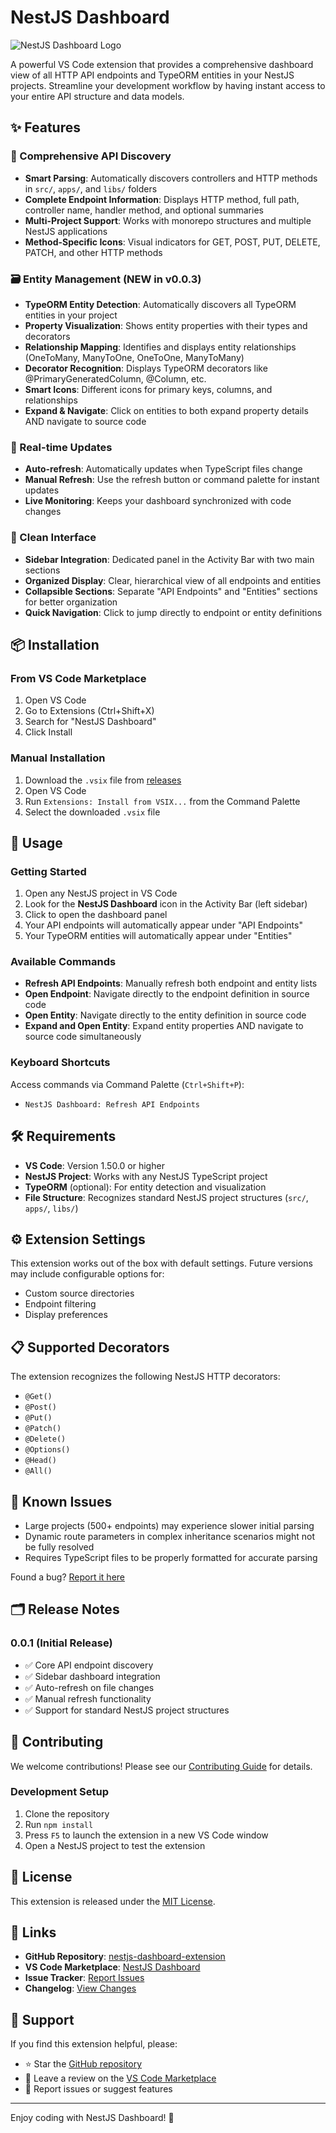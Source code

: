 # NestJS Dashboard

![NestJS Dashboard Logo](media/logo.png)

A powerful VS Code extension that provides a comprehensive dashboard view of all HTTP API endpoints and TypeORM entities in your NestJS projects. Streamline your development workflow by having instant access to your entire API structure and data models.

## ✨ Features

### 🎯 Comprehensive API Discovery

- **Smart Parsing**: Automatically discovers controllers and HTTP methods in `src/`, `apps/`, and `libs/` folders
- **Complete Endpoint Information**: Displays HTTP method, full path, controller name, handler method, and optional summaries
- **Multi-Project Support**: Works with monorepo structures and multiple NestJS applications
- **Method-Specific Icons**: Visual indicators for GET, POST, PUT, DELETE, PATCH, and other HTTP methods

### 🗃️ Entity Management (NEW in v0.0.3)

- **TypeORM Entity Detection**: Automatically discovers all TypeORM entities in your project
- **Property Visualization**: Shows entity properties with their types and decorators
- **Relationship Mapping**: Identifies and displays entity relationships (OneToMany, ManyToOne, OneToOne, ManyToMany)
- **Decorator Recognition**: Displays TypeORM decorators like @PrimaryGeneratedColumn, @Column, etc.
- **Smart Icons**: Different icons for primary keys, columns, and relationships
- **Expand & Navigate**: Click on entities to both expand property details AND navigate to source code

### 🔄 Real-time Updates

- **Auto-refresh**: Automatically updates when TypeScript files change
- **Manual Refresh**: Use the refresh button or command palette for instant updates
- **Live Monitoring**: Keeps your dashboard synchronized with code changes

### 🎨 Clean Interface

- **Sidebar Integration**: Dedicated panel in the Activity Bar with two main sections
- **Organized Display**: Clear, hierarchical view of all endpoints and entities
- **Collapsible Sections**: Separate "API Endpoints" and "Entities" sections for better organization
- **Quick Navigation**: Click to jump directly to endpoint or entity definitions

## 📦 Installation

### From VS Code Marketplace

1. Open VS Code
2. Go to Extensions (Ctrl+Shift+X)
3. Search for "NestJS Dashboard"
4. Click Install

### Manual Installation

1. Download the `.vsix` file from [releases](https://github.com/yensubldg/nestjs-dashboard-extension/releases)
2. Open VS Code
3. Run `Extensions: Install from VSIX...` from the Command Palette
4. Select the downloaded `.vsix` file

## 🚀 Usage

### Getting Started

1. Open any NestJS project in VS Code
2. Look for the **NestJS Dashboard** icon in the Activity Bar (left sidebar)
3. Click to open the dashboard panel
4. Your API endpoints will automatically appear under "API Endpoints"
5. Your TypeORM entities will automatically appear under "Entities"

### Available Commands

- **Refresh API Endpoints**: Manually refresh both endpoint and entity lists
- **Open Endpoint**: Navigate directly to the endpoint definition in source code
- **Open Entity**: Navigate directly to the entity definition in source code
- **Expand and Open Entity**: Expand entity properties AND navigate to source code simultaneously

### Keyboard Shortcuts

Access commands via Command Palette (`Ctrl+Shift+P`):

- `NestJS Dashboard: Refresh API Endpoints`

## 🛠️ Requirements

- **VS Code**: Version 1.50.0 or higher
- **NestJS Project**: Works with any NestJS TypeScript project
- **TypeORM** (optional): For entity detection and visualization
- **File Structure**: Recognizes standard NestJS project structures (`src/`, `apps/`, `libs/`)

## ⚙️ Extension Settings

This extension works out of the box with default settings. Future versions may include configurable options for:

- Custom source directories
- Endpoint filtering
- Display preferences

## 📋 Supported Decorators

The extension recognizes the following NestJS HTTP decorators:

- `@Get()`
- `@Post()`
- `@Put()`
- `@Patch()`
- `@Delete()`
- `@Options()`
- `@Head()`
- `@All()`

## 🐛 Known Issues

- Large projects (500+ endpoints) may experience slower initial parsing
- Dynamic route parameters in complex inheritance scenarios might not be fully resolved
- Requires TypeScript files to be properly formatted for accurate parsing

Found a bug? [Report it here](https://github.com/yensubldg/nestjs-dashboard-extension/issues)

## 🗂️ Release Notes

### 0.0.1 (Initial Release)

- ✅ Core API endpoint discovery
- ✅ Sidebar dashboard integration
- ✅ Auto-refresh on file changes
- ✅ Manual refresh functionality
- ✅ Support for standard NestJS project structures

## 🤝 Contributing

We welcome contributions! Please see our [Contributing Guide](https://github.com/yensubldg/nestjs-dashboard-extension/blob/main/CONTRIBUTING.md) for details.

### Development Setup

1. Clone the repository
2. Run `npm install`
3. Press `F5` to launch the extension in a new VS Code window
4. Open a NestJS project to test the extension

## 📄 License

This extension is released under the [MIT License](LICENSE).

## 🔗 Links

- **GitHub Repository**: [nestjs-dashboard-extension](https://github.com/yensubldg/nestjs-dashboard-extension)
- **VS Code Marketplace**: [NestJS Dashboard](https://marketplace.visualstudio.com/items?itemName=yensubldg.nestjs-dashboard)
- **Issue Tracker**: [Report Issues](https://github.com/yensubldg/nestjs-dashboard-extension/issues)
- **Changelog**: [View Changes](CHANGELOG.md)

## 🙏 Support

If you find this extension helpful, please:

- ⭐ Star the [GitHub repository](https://github.com/yensubldg/nestjs-dashboard-extension)
- 📝 Leave a review on the [VS Code Marketplace](https://marketplace.visualstudio.com/items?itemName=yensubldg.nestjs-dashboard)
- 🐛 Report issues or suggest features

---

Enjoy coding with NestJS Dashboard! 🚀
